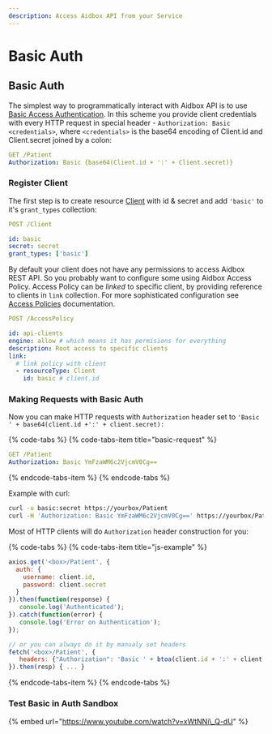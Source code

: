 ```yaml
---
description: Access Aidbox API from your Service
---
```


# Basic Auth

## Basic Auth

The simplest way to programmatically interact with  Aidbox API is to use [Basic Access Authentication](https://tools.ietf.org/html/rfc7617). In this scheme you provide client credentials with every HTTP request in special header  - `Authorization: Basic <credentials>`,  where `<credentials>` is the base64 encoding of Client.id and Client.secret joined by a colon:

```yaml
GET /Patient
Authorization: Basic {base64(Client.id + ':' + Client.secret)}
```

### Register Client

The first step is to create resource [Client](resources/client.md) with id & secret and add `'basic'` to it's `grant_types` collection:

```yaml
POST /Client

id: basic
secret: secret
grant_types: ['basic']
```

By default your client does not have any permissions to access Aidbox REST API. So you probably want to configure some using Aidbox Access Policy. Access Policy can be _linked_ to specific client, by providing reference to clients in `link` collection. For more sophisticated configuration see [Access Policies](../security/access-control.md) documentation. 

```yaml
POST /AccessPolicy

id: api-clients
engine: allow # which means it has permisions for everything
description: Root access to specific clients
link:
  # link policy with client
  - resourceType: Client
    id: basic # client.id 

```

### Making Requests with Basic Auth

Now you can make HTTP requests with `Authorization` header set to `'Basic ' + base64(client.id +':' + client.secret):`

{% code-tabs %}
{% code-tabs-item title="basic-request" %}
```yaml
GET /Patient
Authorization: Basic YmFzaWM6c2VjcmV0Cg==
```
{% endcode-tabs-item %}
{% endcode-tabs %}

Example with curl:

```bash
curl -u basic:secret https://yourbox/Patient
curl -H 'Authorization: Basic YmFzaWM6c2VjcmV0Cg==' https://yourbox/Patient
```

Most of HTTP clients will do `Authorization` header construction for you:

{% code-tabs %}
{% code-tabs-item title="js-example" %}
```javascript
axios.get('<box>/Patient', {
  auth: {
    username: client.id,
    password: client.secret
  }
}).then(function(response) {
   console.log('Authenticated');
}).catch(function(error) {
   console.log('Error on Authentication');
});

// or you can always do it by manualy set headers
fetch('<box>/Patient', {
   headers: {"Authorization": 'Basic ' + btoa(client.id + ':' + client.secret)}
}).then(resp) { ... }

```
{% endcode-tabs-item %}
{% endcode-tabs %}

### Test Basic in Auth Sandbox

{% embed url="https://www.youtube.com/watch?v=xWtNNi\_Q-dU" %}



